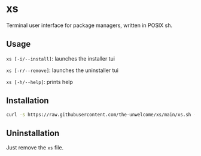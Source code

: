 # xs
Terminal user interface for package managers, written in POSIX sh.

## Usage
`xs [-i/--install]`: launches the installer tui

`xs [-r/--remove]`: launches the uninstaller tui

`xs [-h/--help]`: prints help

## Installation
```sh
curl -s https://raw.githubusercontent.com/the-unwelcome/xs/main/xs.sh -o xs && chmod a+x xs
```

## Uninstallation
Just remove the `xs` file.
